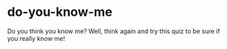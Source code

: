 # do-you-know-me
Do you think you know me? Well, think again and try this quiz to be sure if you really know me!
